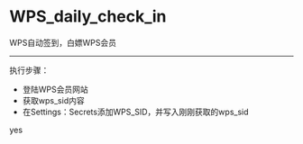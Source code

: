 # WPS_daily_check_in
WPS自动签到，白嫖WPS会员

---
执行步骤：
- 登陆WPS会员网站
- 获取wps_sid内容
- 在Settings：Secrets添加WPS_SID，并写入刚刚获取的wps_sid

yes

